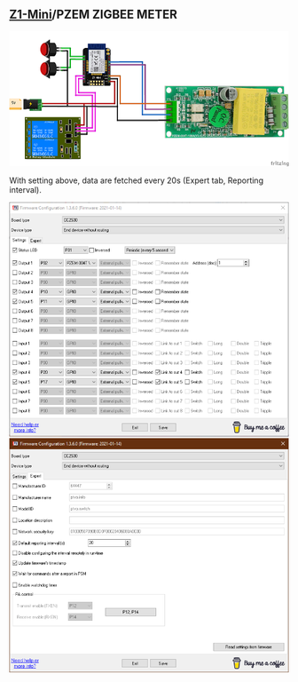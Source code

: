 ## [Z1-Mini](https://gio-dot.github.io/Z1-Mini/)/PZEM ZIGBEE METER

<img src="https://github.com/Gio-dot/Z1-Mini/blob/gh-pages/images/Z1%20Mini-PZEM-004T_bb-900PX.png?raw=true">

With setting above, data are fetched every 20s (Expert tab, Reporting interval).

<img src="https://github.com/Gio-dot/Z1-Mini/blob/gh-pages/images/Firmware%20configurator%20pzem-004t.png?raw=true">

<img src="https://github.com/Gio-dot/Z1-Mini/blob/gh-pages/images/Firmware%20configurator%20pzem-004t-expert.png?raw=true">
